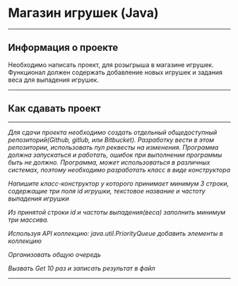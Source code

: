# Магазин игрушек (Java) #

---

## Информация о проекте ##
Необходимо написать проект, для розыгрыша в магазине игрушек. Функционал должен содержать добавление новых игрушек и задания веса для выпадения игрушек.

---

## Как сдавать проект ##

---
*Для сдачи проекта необходимо создать отдельный общедоступный репозиторий(Github, gitlub, или Bitbucket). Разработку вести в этом репозитории,
использовать пул реквесты на изменения. Программа должна запускаться и работать, ошибок при выполнении программы быть не должно. 
Программа, может использоваться в различных системах, поэтому необходимо разработать класс в виде конструктора*

*Напишите класс-конструктор у которого принимает минимум 3 строки, содержащие три поля id игрушки, текстовое название и частоту выпадения игрушки*

*Из принятой строки id и частоты выпадения(веса) заполнить минимум три массива.*

*Используя API коллекцию: java.util.PriorityQueue добавить элементы в коллекцию*

*Организовать общую очередь*

*Вызвать Get 10 раз и записать результат в файл*

---
